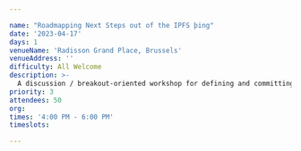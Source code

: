 ```yaml
---

name: "Roadmapping Next Steps out of the IPFS þing"
date: '2023-04-17'
days: 1
venueName: 'Radisson Grand Place, Brussels'
venueAddress: ''
difficulty: All Welcome
description: >-
  A discussion / breakout-oriented workshop for defining and committing to next steps out of the week&#039;s conversations, which we can land and celebrate at upcoming IPFS events in Q3 / Q4 2023.  This could potentially live inside the Project + Community track, but she specifically asked for this to be on day 3 4-6pm as one of the last sessions. 
priority: 3
attendees: 50
org: 
times: '4:00 PM - 6:00 PM'
timeslots:

---
```

